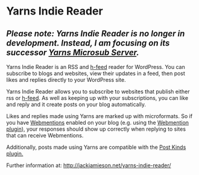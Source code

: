 # Yarns Indie Reader

*Please note: Yarns Indie Reader is no longer in development. Instead, I am focusing on its successor [Yarns Microsub Server](https://github.com/jackjamieson2/yarns-microsub-server).*
---

Yarns Indie Reader is an RSS and [h-feed](https://indieweb.org/h-feed) reader for WordPress. You can subscribe to blogs and websites, view their updates in a feed, then post likes and replies directly to your WordPress site. 

Yarns Indie Reader allows you to subscribe to websites that publish either rss or [h-feed](https://indieweb.org/h-feed). As well as keeping up with your subscriptions, you can like and reply and it create posts on your blog automatically.

Likes and replies made using Yarns are marked up with microformats. So if you have [Webmentions](https://www.w3.org/TR/webmention/) enabled on your blog (e.g. using the [Webmention plugin](https://wordpress.org/plugins/webmention/)), your responses should show up correctly when replying to sites that can receive Webmentions.

Additionally, posts made using Yarns are compatible with the [Post Kinds plugin.](https://wordpress.org/plugins/indieweb-post-kinds/)


Further information at:
http://jackjamieson.net/yarns-indie-reader/
